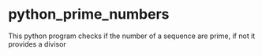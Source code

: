 # python_prime_numbers
This python program checks if the number of a sequence are prime, if not it provides a divisor

